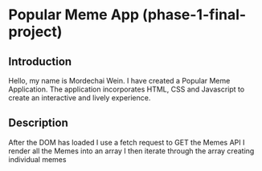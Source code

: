  # Popular Meme App (phase-1-final-project)

 ## Introduction

Hello, my name is Mordechai Wein. I have created a Popular Meme Application. The application incorporates HTML, CSS and Javascript to create an interactive and lively experience.    

## Description 

After the DOM has loaded I use a fetch request to GET the Memes API
I render all the Memes into an array
I then iterate through the array creating individual memes 


